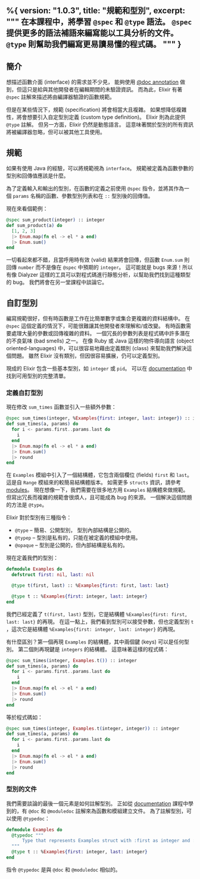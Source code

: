 %{
  version: "1.0.3",
  title: "規範和型別",
  excerpt: """
  在本課程中，將學習 `@spec` 和 `@type` 語法。
`@spec` 提供更多的語法補語來編寫能以工具分析的文件。
`@type` 則幫助我們編寫更易讀易懂的程式碼。
  """
}
---

## 簡介

想描述函數介面 (interface) 的需求並不少見，
能夠使用 [@doc annotation](../../basics/documentation) 做到，但這只是給與其他開發者在編輯期間的未驗證資訊。
而為此，Elixir 有著 `@spec` 註解來描述將由編譯器驗證的函數規範。

但是在某些情況下，規範 (specification) 將會相當大且複雜。
如果想降低複雜性，將會想要引入自定型別定義 (custom type definition)。
Elixir 則為此提供 `@type` 註解。
但另一方面，Elixir 仍然是動態語言。
這意味著關於型別的所有資訊將被編譯器忽略，但可以被其他工具使用。

## 規範

如果有使用 Java 的經驗，可以將規範視為 `interface`。
規範被定義為函數參數的型別和回傳值應該是什麼。

為了定義輸入和輸出的型別，在函數的定義之前使用 `@spec` 指令，並將其作為一個 `params` 名稱的函數、參數型別列表和在 `::` 型別後的回傳值。

現在來看個範例：

```elixir
@spec sum_product(integer) :: integer
def sum_product(a) do
  [1, 2, 3]
  |> Enum.map(fn el -> el * a end)
  |> Enum.sum()
end
```

一切看起來都不錯，且當呼用時有效 (valid) 結果將會回傳，但函數 `Enum.sum` 則回傳 `number` 而不是像在 `@spec` 中預期的 `integer`。
這可能就是 bugs 來源！所以有像 Dialyzer 這樣的工具可以對程式碼進行靜態分析，以幫助我們找到這種類型的 bug。
我們將會在另一堂課程中談論它。

## 自訂型別

編寫規範很好，但有時函數是工作在比簡單數字或集合更複雜的資料結構中。
在 `@spec` 這個定義的情況下，可能很難讓其他開發者來理解和/或改變。
有時函數需要處理大量的參數或回傳複雜的資料。
一個冗長的參數列表是程式碼中許多潛在的不良氣味 (bad smells) 之一。
在像 Ruby 或 Java 這樣的物件導向語言 (object oriented-languages) 中，可以很容易地藉由定義類別 (class) 來幫助我們解決這個問題。
雖然 Elixir 沒有類別，但因很容易擴展，仍可以定義型別。

現成的 Elixir 包含一些基本型別，如 `integer` 或 `pid`。
可以在 [documentation](https://hexdocs.pm/elixir/typespecs.html#types-and-their-syntax) 中找到可用型別的完整清單。

### 定義自訂型別

現在修改 `sum_times` 函數並引入一些額外參數：

```elixir
@spec sum_times(integer, %Examples{first: integer, last: integer}) :: integer
def sum_times(a, params) do
  for i <- params.first..params.last do
    i
  end
  |> Enum.map(fn el -> el * a end)
  |> Enum.sum()
  |> round
end
```

在 `Examples` 模組中引入了一個結構體，它包含兩個欄位 (fields) `first` 和 `last`。
這是自 `Range` 模組來的較簡易結構體版本。
如需更多 `structs` 資訊，請參考 [modules](../../basics/modules/#structs)。
現在想像一下，我們需要在很多地方用 `Examples` 結構體來做規範。
但寫出冗長而複雜的規範會很煩人，且可能成為 bug 的來源。
一個解決這個問題的方法是 `@type`。

Elixir 對於型別有三種指令：

  - `@type` – 簡易、公開型別，
  型別內部結構是公開的。
  - `@typep` – 型別是私有的，只能在被定義的模組中使用。
  - `@opaque` – 型別是公開的，但內部結構是私有的。

現在定義我們的型別：

```elixir
defmodule Examples do
  defstruct first: nil, last: nil

  @type t(first, last) :: %Examples{first: first, last: last}

  @type t :: %Examples{first: integer, last: integer}
end
```

我們已經定義了 `t(first, last)` 型別，它是結構體 `%Examples{first: first, last: last}` 的再現。
在這一點上，我們看到型別可以接受參數，但也定義型別 `t` ，這次它是結構體 `%Examples{first: integer, last: integer}` 的再現。

有什麼區別？第一個再現 `Examples` 的結構體，其中兩個鍵 (keys) 可以是任何型別。
第二個則再現鍵是 `integers` 的結構體。
這意味著這樣的程式碼：

```elixir
@spec sum_times(integer, Examples.t()) :: integer
def sum_times(a, params) do
  for i <- params.first..params.last do
    i
  end
  |> Enum.map(fn el -> el * a end)
  |> Enum.sum()
  |> round
end
```

等於程式碼如：

```elixir
@spec sum_times(integer, Examples.t(integer, integer)) :: integer
def sum_times(a, params) do
  for i <- params.first..params.last do
    i
  end
  |> Enum.map(fn el -> el * a end)
  |> Enum.sum()
  |> round
end
```

### 型別的文件

我們需要談論的最後一個元素是如何註解型別。
正如從 [documentation](../../basics/documentation) 課程中學到的，有 `@doc` 和 `@moduledoc` 註解來為函數和模組建立文件。
為了註解型別，可以使用 `@typedoc`：

```elixir
defmodule Examples do
  @typedoc """
      Type that represents Examples struct with :first as integer and :last as integer.
  """
  @type t :: %Examples{first: integer, last: integer}
end
```

指令 `@typedoc` 是與 `@doc` 和 `@moduledoc` 相似的。